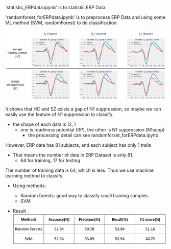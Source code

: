 'statistic_ERPdata.ipynb' is to statistic ERP Data

'randomforset_forERPdata.ipynb' is to preprocess ERP Data and using some ML method (SVM, randomForest) to do classification. 

![](https://github.com/ReMi-Hsu/BCI_Schizophrenia/blob/main/MLWithERPdata/N1supp.jpg)

It shows that HC and SZ exists a gap of N1 suppression, so maybe we can easily use the feature of N1 suppression to classify.
- the shape of each data is (2, )
    - one is readiness potential (RP), the other is N1 suppression (N1supp) 
        - the processing detail can see randomforset_forERPdata.ipynb
        
However, ERP data has 81 subjects, and each subject has only 1 trails
- That means the number of data in ERP Dataset is only 81.
    - 64 for training, 17 for testing 

The number of training data is 64, which is less. Thus we use machine learning method to classify.
- Using methods:
    - Random forests: good way to classify small training samples.
    - SVM

- Result
![](https://github.com/ReMi-Hsu/BCI_Schizophrenia/blob/main/MLWithERPdata/result.jpg)


